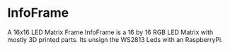 # InfoFrame
A 16x16 LED Matrix Frame
 InfoFrame is a 16 by 16 RGB LED Matrix with mostly 3D printed parts.
 Its unsign the WS2813 Leds with an RaspberryPi. 
 
